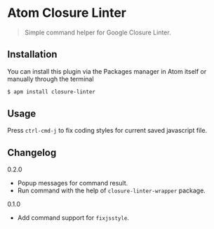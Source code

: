 # Atom Closure Linter

> Simple command helper for Google Closure Linter.

## Installation

You can install this plugin via the Packages manager in Atom itself or manually through the terminal

```bash
$ apm install closure-linter
```

## Usage

Press `ctrl-cmd-j` to fix coding styles for current saved javascript file.


## Changelog

0.2.0

  * Popup messages for command result.
  * Run command with the help of `closure-linter-wrapper` package.

0.1.0

  * Add command support for `fixjsstyle`.
